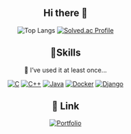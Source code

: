 <div align="center">

## Hi there 👋
<!-- ---
🌱I'm currently learning  [![Spring Boot](https://img.shields.io/badge/Spring%20Boot-6DB33F?logo=springboot&logoColor=fff)](#)
--- -->
![Top Langs](https://github-readme-stats.vercel.app/api/top-langs/?username=gongmg63&exclude_repo=gongmg63.github.io)
[![Solved.ac Profile](http://mazassumnida.wtf/api/v2/generate_badge?boj=gongmg63)](https://solved.ac/gongmg63/)
## 💪Skills
🤔 I’ve used it at least once...
  
[![C](https://img.shields.io/badge/C-00599C?logo=c&logoColor=white)](#)
[![C++](https://img.shields.io/badge/C++-%2300599C.svg?logo=c%2B%2B&logoColor=white)](#)
[![Java](https://img.shields.io/badge/Java-%23ED8B00.svg?logo=openjdk&logoColor=white)](#)
[![Docker](https://img.shields.io/badge/Docker-2496ED?logo=docker&logoColor=fff)](#)
[![Django](https://img.shields.io/badge/Django-%23092E20.svg?logo=django&logoColor=white)](#)

## 🔗 Link
[![Portfolio](https://img.shields.io/badge/PORTFOLIO-181717?style=flat&logo=github&logoColor=white)](https://gongmg63.github.io)


</div>

<!--
**gongmg63/gongmg63** is a ✨ _special_ ✨ repository because its `README.md` (this file) appears on your GitHub profile.

Here are some ideas to get you started:

- 🔭 I’m currently working on ...
- 🌱 I’m currently learning ...
- 👯 I’m looking to collaborate on ...
- 🤔 I’m looking for help with ...
- 💬 Ask me about ...
- 📫 How to reach me: ...
- 😄 Pronouns: ...
- ⚡ Fun fact: ...
-->
